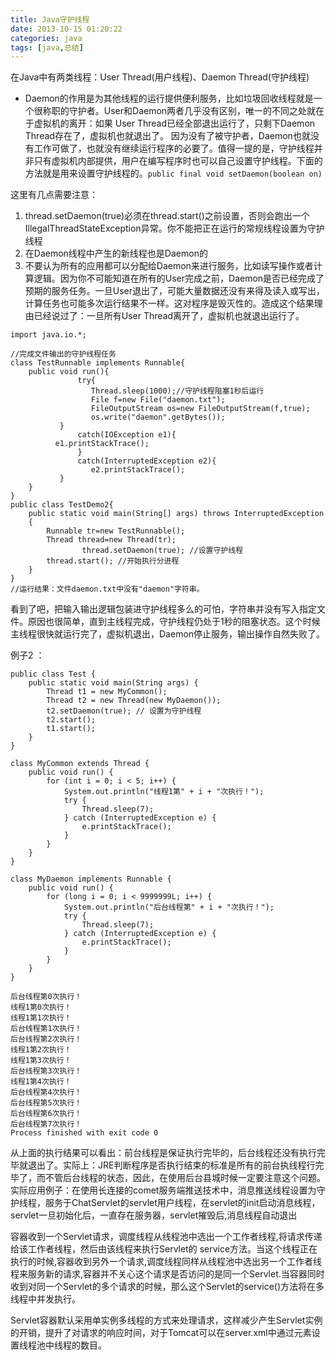 ```yaml
---
title: Java守护线程
date: 2013-10-15 01:20:22
categories: java
tags: [java,总结]
---
```

在Java中有两类线程：User Thread(用户线程)、Daemon Thread(守护线程)

* Daemon的作用是为其他线程的运行提供便利服务，比如垃圾回收线程就是一个很称职的守护者。User和Daemon两者几乎没有区别，唯一的不同之处就在于虚拟机的离开：如果 User Thread已经全部退出运行了，只剩下Daemon Thread存在了，虚拟机也就退出了。 因为没有了被守护者，Daemon也就没有工作可做了，也就没有继续运行程序的必要了。值得一提的是，守护线程并非只有虚拟机内部提供，用户在编写程序时也可以自己设置守护线程。下面的方法就是用来设置守护线程的。`public final void setDaemon(boolean on)`

这里有几点需要注意： 

1. thread.setDaemon(true)必须在thread.start()之前设置，否则会跑出一个IllegalThreadStateException异常。你不能把正在运行的常规线程设置为守护线程
2. 在Daemon线程中产生的新线程也是Daemon的
3. 不要认为所有的应用都可以分配给Daemon来进行服务，比如读写操作或者计算逻辑。因为你不可能知道在所有的User完成之前，Daemon是否已经完成了预期的服务任务。一旦User退出了，可能大量数据还没有来得及读入或写出，计算任务也可能多次运行结果不一样。这对程序是毁灭性的。造成这个结果理由已经说过了：一旦所有User Thread离开了，虚拟机也就退出运行了。
 
<!--lang:java-->
	import java.io.*;     
	    
	//完成文件输出的守护线程任务  
	class TestRunnable implements Runnable{     
	    public void run(){     
	               try{     
	                  Thread.sleep(1000);//守护线程阻塞1秒后运行     
	                  File f=new File("daemon.txt");     
	                  FileOutputStream os=new FileOutputStream(f,true);     
	                  os.write("daemon".getBytes());     
	           }     
	               catch(IOException e1){     
	          e1.printStackTrace();     
	               }     
	               catch(InterruptedException e2){     
	                  e2.printStackTrace();     
	           }     
	    }     
	}     
	public class TestDemo2{     
	    public static void main(String[] args) throws InterruptedException     
	    {     
	        Runnable tr=new TestRunnable();     
	        Thread thread=new Thread(tr);     
	                thread.setDaemon(true); //设置守护线程     
	        thread.start(); //开始执行分进程     
	    }     
	}     
	//运行结果：文件daemon.txt中没有"daemon"字符串。  
看到了吧，把输入输出逻辑包装进守护线程多么的可怕，字符串并没有写入指定文件。原因也很简单，直到主线程完成，守护线程仍处于1秒的阻塞状态。这个时候主线程很快就运行完了，虚拟机退出，Daemon停止服务，输出操作自然失败了。
 
例子2 ： 
<!--lang:java-->
	public class Test {
		public static void main(String args) {
			Thread t1 = new MyCommon();
			Thread t2 = new Thread(new MyDaemon());
			t2.setDaemon(true); // 设置为守护线程
			t2.start();
			t1.start();
		}
	}
	
	class MyCommon extends Thread {
		public void run() {
			for (int i = 0; i < 5; i++) {
				System.out.println("线程1第" + i + "次执行！");
				try {
					Thread.sleep(7);
				} catch (InterruptedException e) {
					e.printStackTrace();
				}
			}
		}
	}
	
	class MyDaemon implements Runnable {
		public void run() {
			for (long i = 0; i < 9999999L; i++) {
				System.out.println("后台线程第" + i + "次执行！");
				try {
					Thread.sleep(7);
				} catch (InterruptedException e) {
					e.printStackTrace();
				}
			}
		}
	} 
    
	后台线程第0次执行！ 
	线程1第0次执行！ 
	线程1第1次执行！ 
	后台线程第1次执行！ 
	后台线程第2次执行！ 
	线程1第2次执行！ 
	线程1第3次执行！ 
	后台线程第3次执行！ 
	线程1第4次执行！ 
	后台线程第4次执行！ 
	后台线程第5次执行！ 
	后台线程第6次执行！ 
	后台线程第7次执行！ 
	Process finished with exit code 0 

从上面的执行结果可以看出：前台线程是保证执行完毕的，后台线程还没有执行完毕就退出了。实际上：JRE判断程序是否执行结束的标准是所有的前台执线程行完毕了，而不管后台线程的状态，因此，在使用后台县城时候一定要注意这个问题。实际应用例子：在使用长连接的comet服务端推送技术中，消息推送线程设置为守护线程，服务于ChatServlet的servlet用户线程，在servlet的init启动消息线程，servlet一旦初始化后，一直存在服务器，servlet摧毁后,消息线程自动退出 

容器收到一个Servlet请求，调度线程从线程池中选出一个工作者线程,将请求传递给该工作者线程，然后由该线程来执行Servlet的 service方法。当这个线程正在执行的时候,容器收到另外一个请求,调度线程同样从线程池中选出另一个工作者线程来服务新的请求,容器并不关心这个请求是否访问的是同一个Servlet.当容器同时收到对同一个Servlet的多个请求的时候，那么这个Servlet的service()方法将在多线程中并发执行。

Servlet容器默认采用单实例多线程的方式来处理请求，这样减少产生Servlet实例的开销，提升了对请求的响应时间，对于Tomcat可以在server.xml中通过<Connector>元素设置线程池中线程的数目。 